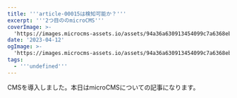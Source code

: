 ```yaml
---
title: '''article-00015は検知可能か？'''
excerpt: '''2つ目ののmicroCMS'''
coverImage: >-
  'https://images.microcms-assets.io/assets/94a36a630913454099c7a6368ebebeeb/5dc1464e86fb4f94a3fc53662eed5fe5/blog-template.png'
date: '2023-04-12'
ogImage: >-
  'https://images.microcms-assets.io/assets/94a36a630913454099c7a6368ebebeeb/5dc1464e86fb4f94a3fc53662eed5fe5/blog-template.png'
tags:
  - '''undefined'''
---
```


<p>CMSを導入しました。本日はmicroCMSについての記事になります。</p>
